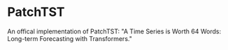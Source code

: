 # PatchTST
An offical implementation of PatchTST: "A Time Series is Worth 64 Words: Long-term Forecasting with Transformers."
